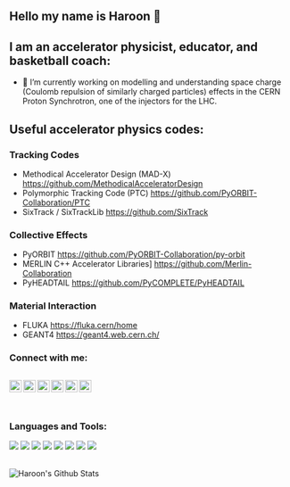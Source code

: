 ## Hello my name is Haroon 👋

## I am an accelerator physicist, educator, and basketball coach:
- 🔭 I’m currently working on modelling and understanding space charge (Coulomb repulsion of similarly charged particles) effects in the CERN Proton Synchrotron, one of the injectors for the LHC.

## Useful accelerator physics codes:

### Tracking Codes
- Methodical Accelerator Design (MAD-X) https://github.com/MethodicalAcceleratorDesign
- Polymorphic Tracking Code (PTC) https://github.com/PyORBIT-Collaboration/PTC
- SixTrack / SixTrackLib https://github.com/SixTrack

### Collective Effects
- PyORBIT https://github.com/PyORBIT-Collaboration/py-orbit  
- MERLIN C++ Accelerator Libraries] https://github.com/Merlin-Collaboration  
- PyHEADTAIL https://github.com/PyCOMPLETE/PyHEADTAIL

### Material Interaction
- FLUKA https://fluka.cern/home
- GEANT4 https://geant4.web.cern.ch/

### Connect with me:
[<img align="left" alt="Coachrafique | Twitter" width="22px" src="https://cdn.jsdelivr.net/npm/simple-icons@v3/icons/twitter.svg" />][twitter]
[<img align="left" alt="haroonrafique | LinkedIn" width="22px" src="https://cdn.jsdelivr.net/npm/simple-icons@v3/icons/linkedin.svg" />][linkedin]
[<img align="left" alt="haroonrafique89 | Instagram" width="22px" src="https://cdn.jsdelivr.net/npm/simple-icons@v3/icons/instagram.svg" />][instagram1]
[<img align="left" alt="doctor_double_doge Instagram" width="22px" src="https://cdn.jsdelivr.net/npm/simple-icons@v3/icons/instagram.svg" />][instagram2]
[<img align="left" alt="Researchgate | Researchgate" width="22px" src="https://cdn.jsdelivr.net/npm/simple-icons@v3/icons/researchgate.svg" />][researchgate]
[<img align="left" alt="Academia | Academia" width="22px" src="https://cdn.jsdelivr.net/npm/simple-icons@v3/icons/academia.svg" />][academia]
<br />
<br />
---
### Languages and Tools:
<img src="https://img.shields.io/badge/c++%20-%2300599C.svg?&style=for-the-badge&logo=c%2B%2B&ogoColor=white"/> <img src="https://img.shields.io/badge/python%20-%2314354C.svg?&style=for-the-badge&logo=python&logoColor=white"/> <img src="https://img.shields.io/badge/r-%23276DC3.svg?&style=for-the-badge&logo=r&logoColor=white"/> <img src="https://img.shields.io/badge/markdown-%23000000.svg?&style=for-the-badge&logo=markdown&logoColor=white"/> <img src="https://img.shields.io/badge/shell_script%20-%23121011.svg?&style=for-the-badge&logo=gnu-bash&logoColor=white"/> <img src="https://img.shields.io/badge/git%20-%23F05033.svg?&style=for-the-badge&logo=git&logoColor=white"/> <img src="https://img.shields.io/badge/gitlab%20-%23181717.svg?&style=for-the-badge&logo=gitlab&logoColor=white"/> <img src="https://img.shields.io/badge/github%20-%23121011.svg?&style=for-the-badge&logo=github&logoColor=white"/>

<br />

<img align="left" alt="Haroon's Github Stats" src="https://github-readme-stats.haroonrafique.vercel.app/api?username=haroonrafique&show_icons=true&hide_border=true&theme=dracula&count_private=true" />

[GEANT4]: https://geant4.web.cern.ch/
[FLUKA]: https://fluka.cern/home
[MERLIN]: https://github.com/Merlin-Collaboration
[PTC]: https://github.com/PyORBIT-Collaboration/PTC
[MADX]: https://github.com/MethodicalAcceleratorDesign
[SixTrack]: https://github.com/SixTrack
[PyORBIT]: https://github.com/PyORBIT-Collaboration/py-orbit
[PyHEADTAIL]: https://github.com/PyCOMPLETE/PyHEADTAIL

[twitter]: https://twitter.com/coachrafique
[instagram1]: https://instagram.com/haroonrafique89
[instagram2]: https://instagram.com/doctor_double_doge
[linkedin]: https://www.linkedin.com/in/haroonrafique/
[researchgate]: https://www.researchgate.net/profile/Haroon_Rafique
[academia]: https://cern.academia.edu/HaroonRafique
